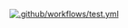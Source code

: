 [![.github/workflows/test.yml](https://github.com/sadhakbj/Bookie-Laravel-Vue/actions/workflows/test.yml/badge.svg?branch=main)](https://github.com/sadhakbj/Bookie-Laravel-Vue/actions/workflows/test.yml)
